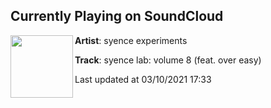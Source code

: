 ## Currently Playing on SoundCloud

[<img align="left" width="100" src="https://i1.sndcdn.com/artworks-CbSwQPGXpLpEW6J5-x6Ko5w-t500x500.jpg">](https://soundcloud.com/syenceexperiments/syence-lab-volume-8-feat-over-easy?in=syenceexperiments/sets/syence-mixes-sets)

**Artist**: syence experiments 

**Track**: syence lab: volume 8 (feat. over easy)

Last updated at 03/10/2021 17:33

